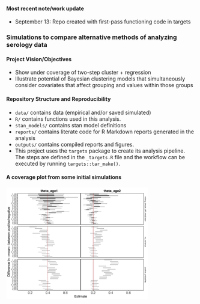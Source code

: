 
#### Most recent note/work update

- September 13: Repo created with first-pass functioning code in targets

### Simulations to compare alternative methods of analyzing serology data

#### Project Vision/Objectives

- Show under coverage of two-step cluster + regression
- Illustrate potential of Bayesian clustering models that simultaneously
  consider covariates that affect grouping and values within those
  groups

#### Repository Structure and Reproducibility

- `data/` contains data (empirical and/or saved simulated)
- `R/` contains functions used in this analysis.
- `stan_models/` contains stan model definitions
- `reports/` contains literate code for R Markdown reports generated in
  the analysis
- `outputs/` contains compiled reports and figures.
- This project uses the `targets` package to create its analysis
  pipeline. The steps are defined in the `_targets.R` file and the
  workflow can be executed by running `targets::tar_make()`.

#### A coverage plot from some initial simulations

<img src="outputs/examp_sims.png" width="75%" />

